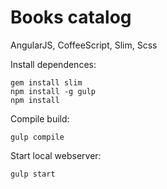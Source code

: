 # Books catalog
AngularJS, CoffeeScript, Slim, Scss

Install dependences:
```
gem install slim
npm install -g gulp
npm install
```

Compile build:
```
gulp compile
```

Start local webserver:
```
gulp start
```